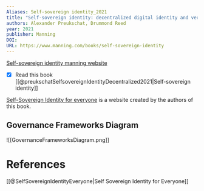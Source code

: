 ```yaml
---
Aliases: Self-sovereign identity_2021
title: "Self-sovereign identity: decentralized digital identity and verifiable credentials"
authors: Alexander Preukschat, Drummond Reed
year: 2021
publisher: Manning
DOI: 
URL: https://www.manning.com/books/self-sovereign-identity
---
```


[Self-sovereign identity manning website](https://www.manning.com/books/self-sovereign-identity)

- [x] Read this book [[@preukschatSelfsovereignIdentityDecentralized2021|Self-sovereign identity]]


[Self-Sovereign Identity for everyone](https://ssimeetup.org) is a website created by the authors of this book.

## Governance Frameworks Diagram 
![[GovernanceFrameworksDiagram.png]]


# References

[[@SelfSovereignIdentityEveryone|Self Sovereign Identity for Everyone]]